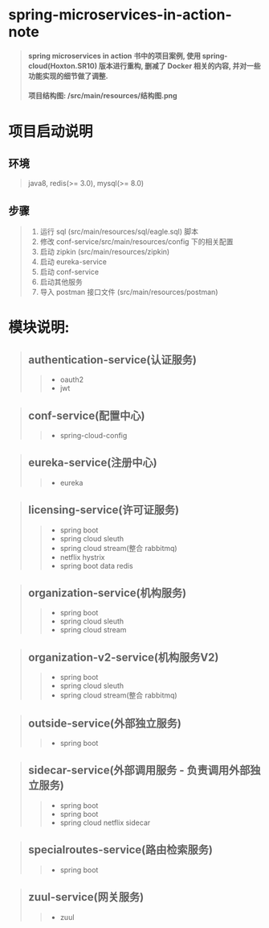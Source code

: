 # spring-microservices-in-action-note
> #### spring microservices in action 书中的项目案例, 使用 spring-cloud(Hoxton.SR10) 版本进行重构, 删减了 Docker 相关的内容, 并对一些功能实现的细节做了调整.
> #### 项目结构图: /src/main/resources/结构图.png

# 项目启动说明
## 环境
> java8, redis(>= 3.0), mysql(>= 8.0)

## 步骤
> 1. 运行 sql (src/main/resources/sql/eagle.sql) 脚本
> 2. 修改 conf-service/src/main/resources/config 下的相关配置
> 3. 启动 zipkin (src/main/resources/zipkin)
> 4. 启动 eureka-service
> 5. 启动 conf-service
> 6. 启动其他服务
> 7. 导入 postman 接口文件 (src/main/resources/postman)

# 模块说明:
> ## authentication-service(认证服务)
> > - oauth2
> > - jwt


> ## conf-service(配置中心)
> > - spring-cloud-config


> ## eureka-service(注册中心)
 > > - eureka

> ## licensing-service(许可证服务)
 > > - spring boot
 > > - spring cloud sleuth
 > > - spring cloud stream(整合 rabbitmq)
 > > - netflix hystrix
 > > - spring boot data redis

> ## organization-service(机构服务)
 > > - spring boot
 > > - spring cloud sleuth
 > > - spring cloud stream

> ## organization-v2-service(机构服务V2)
 > > - spring boot
 > > - spring cloud sleuth
 > > - spring cloud stream(整合 rabbitmq)

> ## outside-service(外部独立服务)
 > > - spring boot

> ## sidecar-service(外部调用服务 - 负责调用外部独立服务)
 > > - spring boot
 > > - spring boot
 > > - spring cloud netflix sidecar

> ## specialroutes-service(路由检索服务)
 > > - spring boot

> ## zuul-service(网关服务)
 > > - zuul







